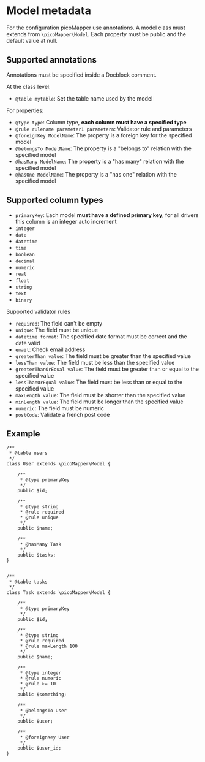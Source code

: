 Model metadata
==============

For the configuration picoMapper use annotations. 
A model class must extends from `\picoMapper\Model`. 
Each property must be public and the default value at null. 


Supported annotations
---------------------

Annotations must be specified inside a Docblock comment.

At the class level:

- `@table mytable`: Set the table name used by the model

For properties:

- `@type type`: Column type, __each column must have a specified type__
- `@rule rulename parameter1 parametern`: Validator rule and parameters
- `@foreignKey ModelName`: The property is a foreign key for the specified model
- `@belongsTo ModelName`: The property is a "belongs to" relation with the specified model
- `@hasMany ModelName`: The property is a "has many" relation with the specified model
- `@hasOne ModelName`: The property is a "has one" relation with the specified model


Supported column types
----------------------

- `primaryKey`: Each model __must have a defined primary key__, for all drivers this column is an integer auto increment
- `integer`
- `date`
- `datetime`
- `time`
- `boolean`
- `decimal`
- `numeric`
- `real`
- `float`
- `string`
- `text`
- `binary`

Supported validator rules

- `required`: The field can't be empty
- `unique`: The field must be unique
- `datetime format`: The specified date format must be correct and the date valid
- `email`: Check email address
- `greaterThan value`: The field must be greater than the specified value
- `lessThan value`: The field must be less than the specified value
- `greaterThanOrEqual value`: The field must be greater than or equal to the specified value
- `lessThanOrEqual value`: The field must be less than or equal to the specified value
- `maxLength value`: The field must be shorter than the specified value
- `minLength value`: The field must be longer than the specified value
- `numeric`: The field must be numeric
- `postCode`: Validate a french post code

Example
-------

    /**
     * @table users
     */
    class User extends \picoMapper\Model {

        /**
         * @type primaryKey
         */
        public $id;

        /**
         * @type string
         * @rule required
         * @rule unique
         */
        public $name;

        /**
         * @hasMany Task
         */
        public $tasks;
    }


    /**
     * @table tasks
     */
    class Task extends \picoMapper\Model {

        /**
         * @type primaryKey
         */
        public $id;

        /**
         * @type string
         * @rule required
         * @rule maxLength 100
         */
        public $name;

        /**
         * @type integer
         * @rule numeric
         * @rule >= 10
         */
        public $something;

        /**
         * @belongsTo User
         */
        public $user;

        /**
         * @foreignKey User
         */
        public $user_id;
    }

